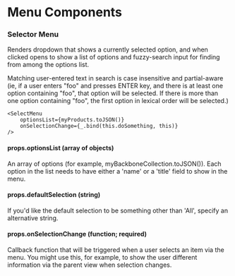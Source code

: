 # Menu Components

### Selector Menu

Renders dropdown that shows a currently selected option, and when clicked opens to show a list of options and fuzzy-search input for finding from among the options list.

Matching user-entered text in search is case insensitive and partial-aware (ie, if a user enters "foo" and presses ENTER key, and there is at least one option containing "foo", that option will be selected. If there is more than one option containing "foo", the first option in lexical order will be selected.)


```
<SelectMenu
    optionsList={myProducts.toJSON()}
    onSelectionChange={_.bind(this.doSomething, this)}
/>
```

#### props.optionsList (array of objects)
An array of options (for example, myBackboneCollection.toJSON()). Each option in the list needs to have either a 'name' or a 'title' field to show in the menu.

#### props.defaultSelection (string)
If you'd like the default selection to be something other than 'All', specify an alternative string.

#### props.onSelectionChange (function; required)
Callback function that will be triggered when a user selects an item via the menu. You might use this, for example, to show the user different information via the parent view when selection changes.